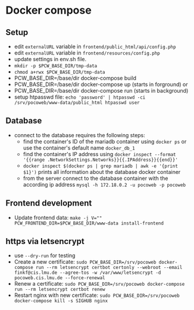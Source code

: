 # Docker compose
## Setup
- edit `externalURL` variable in `frontend/public_html/api/config.php`
- edit `externalURL` variable in `frontend/resources/config.php`
- update settings in env.sh file.
- `mkdir -p $PCW_BASE_DIR/tmp-data`
- `chmod a+rwx $PCW_BASE_DIR/tmp-data`
- PCW_BASE_DIR=/base/dir docker-compose build
- PCW_BASE_DIR=/base/dir docker-compose up (starts in forground) or
- PCW_BASE_DIR=/base/dir docker-compose run (starts in background)
- setup htpasswd file: `echo 'password' | htpasswd -ci
  /srv/pocoweb/www-data/public_html htpasswd user`

## Database
- connect to the database requires the following steps:
  - find the container's ID of the mariadb container using `docker ps`
    or use the container's default name `docker_db_1`
  - find the container's IP address using `docker inspect --format
    '{{range .NetworkSettings.Networks}}{{.IPAddress}}{{end}}'`
  - `docker inspect $(docker ps | grep mariadb | awk -e '{print $1}')`
    prints all information about the database docker container
  - from the server connect to the database container with the
    according ip address `mysql -h 172.18.0.2 -u pocoweb -p pocoweb`
## Frontend development
- Update frontend data:
`make -j V="" PCW_FRONTEND_DIR=$PCW_BASE_DIR/www-data install-frontend`

## https via letsencrypt
 - use `--dry-run` for testing
 - Create a new certificate: `sudo PCW_BASE_DIR=/srv/pocoweb
   docker-compose run --rm letsencrypt certbot certonly --webroot
   --email finkf@cis.lmu.de --agree-tos -w /var/www/letsencrypt -d
   pocoweb.cis.lmu.de --force-renewal`
 - Renew a certificate: `sudo PCW_BASE_DIR=/srv/pocoweb docker-compose
   run --rm letsencrypt certbot renew`
 - Restart nginx with new certificate: `sudo PCW_BASE_DIR=/srv/pocoweb
   docker-compose kill -s SIGHUB nginx`
